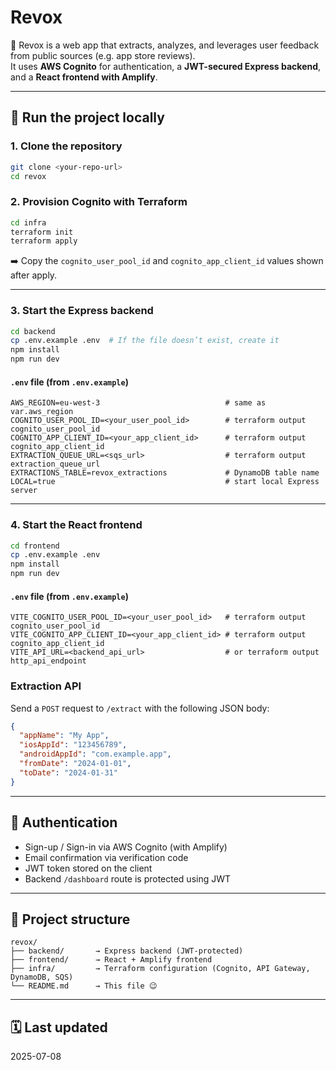 # Revox

🧠 Revox is a web app that extracts, analyzes, and leverages user feedback from public sources (e.g. app store reviews).  
It uses **AWS Cognito** for authentication, a **JWT-secured Express backend**, and a **React frontend with Amplify**.

---

## 🚀 Run the project locally

### 1. Clone the repository
```bash
git clone <your-repo-url>
cd revox
```

### 2. Provision Cognito with Terraform
```bash
cd infra
terraform init
terraform apply
```
➡️ Copy the `cognito_user_pool_id` and `cognito_app_client_id` values shown after apply.

---

### 3. Start the Express backend
```bash
cd backend
cp .env.example .env  # If the file doesn’t exist, create it
npm install
npm run dev
```

#### `.env` file (from `.env.example`)
```
AWS_REGION=eu-west-3                            # same as var.aws_region
COGNITO_USER_POOL_ID=<your_user_pool_id>        # terraform output cognito_user_pool_id
COGNITO_APP_CLIENT_ID=<your_app_client_id>      # terraform output cognito_app_client_id
EXTRACTION_QUEUE_URL=<sqs_url>                  # terraform output extraction_queue_url
EXTRACTIONS_TABLE=revox_extractions             # DynamoDB table name
LOCAL=true                                      # start local Express server
```

---

### 4. Start the React frontend
```bash
cd frontend
cp .env.example .env
npm install
npm run dev
```

#### `.env` file (from `.env.example`)
```
VITE_COGNITO_USER_POOL_ID=<your_user_pool_id>   # terraform output cognito_user_pool_id
VITE_COGNITO_APP_CLIENT_ID=<your_app_client_id> # terraform output cognito_app_client_id
VITE_API_URL=<backend_api_url>                  # or terraform output http_api_endpoint
```

### Extraction API

Send a `POST` request to `/extract` with the following JSON body:

```json
{
  "appName": "My App",
  "iosAppId": "123456789",
  "androidAppId": "com.example.app",
  "fromDate": "2024-01-01",
  "toDate": "2024-01-31"
}
```

---

## 🔐 Authentication

- Sign-up / Sign-in via AWS Cognito (with Amplify)
- Email confirmation via verification code
- JWT token stored on the client
- Backend `/dashboard` route is protected using JWT

---

## 📁 Project structure

```
revox/
├── backend/       → Express backend (JWT-protected)
├── frontend/      → React + Amplify frontend
├── infra/         → Terraform configuration (Cognito, API Gateway, DynamoDB, SQS)
└── README.md      → This file 😉
```

---

## 🗓️ Last updated

2025-07-08
